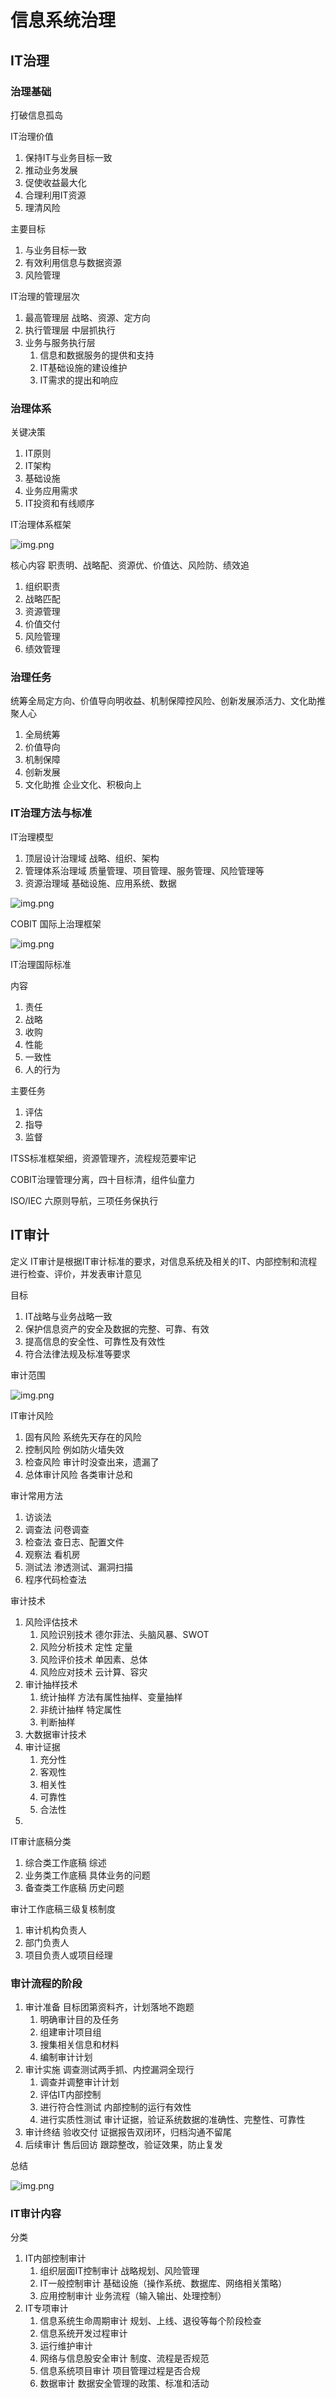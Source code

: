 # 信息系统治理

## IT治理
### 治理基础
打破信息孤岛

IT治理价值
1. 保持IT与业务目标一致
2. 推动业务发展
3. 促使收益最大化
4. 合理利用IT资源
5. 理清风险

主要目标
1. 与业务目标一致
2. 有效利用信息与数据资源
3. 风险管理

IT治理的管理层次
1. 最高管理层 战略、资源、定方向
2. 执行管理层 中层抓执行
3. 业务与服务执行层
   1. 信息和数据服务的提供和支持  
   2. IT基础设施的建设维护
   3. IT需求的提出和响应

### 治理体系

关键决策
1. IT原则
2. IT架构
3. 基础设施
4. 业务应用需求
5. IT投资和有线顺序

IT治理体系框架

![img.png](img/IT治理体系框架.png)

核心内容 职责明、战略配、资源优、价值达、风险防、绩效追
1. 组织职责
2. 战略匹配
3. 资源管理
4. 价值交付
5. 风险管理
6. 绩效管理

### 治理任务

统筹全局定方向、价值导向明收益、机制保障控风险、创新发展添活力、文化助推聚人心

1. 全局统筹
2. 价值导向
3. 机制保障
4. 创新发展
5. 文化助推 企业文化、积极向上

### IT治理方法与标准

IT治理模型
1. 顶层设计治理域 战略、组织、架构
2. 管理体系治理域 质量管理、项目管理、服务管理、风险管理等
3. 资源治理域 基础设施、应用系统、数据

![img.png](img/it治理实施框架.png)

COBIT 国际上治理框架

![img.png](img/治理系统的组件.png)

IT治理国际标准 

内容
1. 责任
2. 战略
3. 收购
4. 性能
5. 一致性
6. 人的行为

主要任务
1. 评估
2. 指导
3. 监督

ITSS标准框架细，资源管理齐，流程规范要牢记

COBIT治理管理分离，四十目标清，组件仙童力

ISO/IEC 六原则导航，三项任务保执行


## IT审计
定义
IT审计是根据IT审计标准的要求，对信息系统及相关的IT、内部控制和流程进行检查、评价，并发表审计意见

目标
1. IT战略与业务战略一致
2. 保护信息资产的安全及数据的完整、可靠、有效
3. 提高信息的安全性、可靠性及有效性
4. 符合法律法规及标准等要求

审计范围

![img.png](img/审计范围.png)

IT审计风险
1. 固有风险 系统先天存在的风险
2. 控制风险 例如防火墙失效
3. 检查风险 审计时没查出来，遗漏了
4. 总体审计风险 各类审计总和

审计常用方法
1. 访谈法
2. 调查法 问卷调查
3. 检查法 查日志、配置文件
4. 观察法 看机房
5. 测试法 渗透测试、漏洞扫描
6. 程序代码检查法

审计技术
1. 风险评估技术
   1. 风险识别技术 德尔菲法、头脑风暴、SWOT
   2. 风险分析技术  定性 定量
   3. 风险评价技术 单因素、总体
   4. 风险应对技术 云计算、容灾
2. 审计抽样技术
   1. 统计抽样 方法有属性抽样、变量抽样
   2. 非统计抽样  特定属性
   3. 判断抽样 
3. 大数据审计技术
4. 审计证据
   1. 充分性
   2. 客观性
   3. 相关性
   4. 可靠性
   5. 合法性
5. 

IT审计底稿分类
1. 综合类工作底稿 综述
2. 业务类工作底稿 具体业务的问题
3. 备查类工作底稿 历史问题

审计工作底稿三级复核制度
1. 审计机构负责人
2. 部门负责人
3. 项目负责人或项目经理

### 审计流程的阶段
1. 审计准备 目标团第资料齐，计划落地不跑题
   1. 明确审计目的及任务
   2. 组建审计项目组
   3. 搜集相关信息和材料
   4. 编制审计计划
2. 审计实施 调查测试两手抓、内控漏洞全现行
   1. 调查并调整审计计划
   2. 评估IT内部控制
   3. 进行符合性测试 内部控制的运行有效性
   4. 进行实质性测试 审计证据，验证系统数据的准确性、完整性、可靠性
3. 审计终结  验收交付  证据报告双闭环，归档沟通不留尾
4. 后续审计 售后回访 跟踪整改，验证效果，防止复发

总结

![img.png](img/审计流程总结.png)


### IT审计内容
分类
1. IT内部控制审计
   1. 组织层面IT控制审计  战略规划、风险管理
   2. IT一般控制审计  基础设施（操作系统、数据库、网络相关策略）
   3. 应用控制审计 业务流程（输入输出、处理控制）
2. IT专项审计
   1. 信息系统生命周期审计 规划、上线、退役等每个阶段检查
   2. 信息系统开发过程审计
   3. 运行维护审计
   4. 网络与信息股安全审计 制度、流程是否规范
   5. 信息系统项目审计 项目管理过程是否合规
   6. 数据审计 数据安全管理的政策、标准和活动



